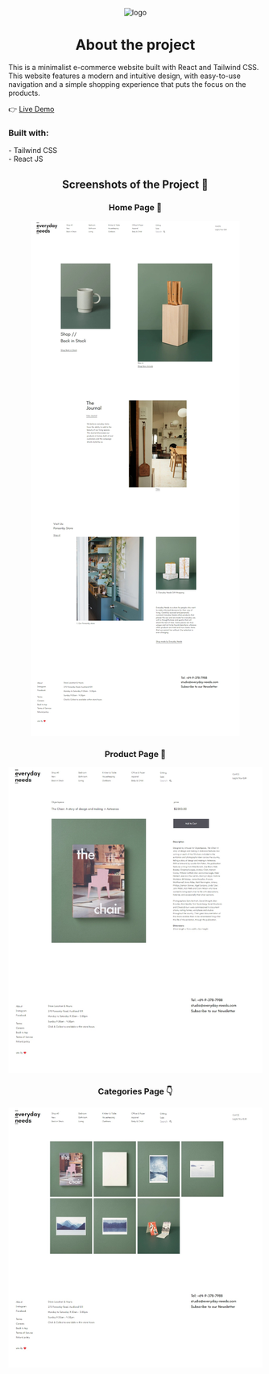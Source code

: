 <p align="center">
  <img src="img/fevicon.webp" alt="logo" width="100" height="100">
</p>

<h1 align="center">About the project</h1>

<p align="left">
  This is a minimalist e-commerce website built with React and Tailwind CSS. This website features a modern and intuitive design, with easy-to-use navigation and a simple shopping experience that puts the focus on the products.
</p>

<p align="left">
  👉 <a href="https://everyday-need.vercel.app/">Live Demo</a>
</p>

<h3 align="left">Built with:</h3>
<p align="left">
  - Tailwind CSS<br>
  - React JS
</p>

<h2 align="center">Screenshots of the Project 📸</h2>

<h3 align="center">Home Page 🏡</h3>
<p align="center">
  <img src="screenshots/homepage.jpeg" alt="Homepage">
</p>

<h3 align="center">Product Page 🎁</h3>
<p align="center">
  <img src="screenshots/product-page.jpeg" alt="Product Page">
</p>

<h3 align="center">Categories Page 👇</h3>
<p align="center">
  <img src="screenshots/product-detail-page.jpeg" alt="Categories Page">
</p>
